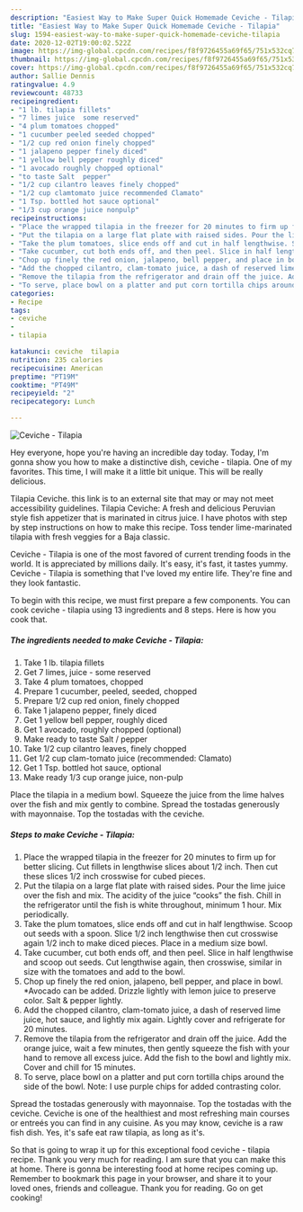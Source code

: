 ```yaml
---
description: "Easiest Way to Make Super Quick Homemade Ceviche - Tilapia"
title: "Easiest Way to Make Super Quick Homemade Ceviche - Tilapia"
slug: 1594-easiest-way-to-make-super-quick-homemade-ceviche-tilapia
date: 2020-12-02T19:00:02.522Z
image: https://img-global.cpcdn.com/recipes/f8f9726455a69f65/751x532cq70/ceviche-tilapia-recipe-main-photo.jpg
thumbnail: https://img-global.cpcdn.com/recipes/f8f9726455a69f65/751x532cq70/ceviche-tilapia-recipe-main-photo.jpg
cover: https://img-global.cpcdn.com/recipes/f8f9726455a69f65/751x532cq70/ceviche-tilapia-recipe-main-photo.jpg
author: Sallie Dennis
ratingvalue: 4.9
reviewcount: 48733
recipeingredient:
- "1 lb. tilapia fillets"
- "7 limes juice  some reserved"
- "4 plum tomatoes chopped"
- "1 cucumber peeled seeded chopped"
- "1/2 cup red onion finely chopped"
- "1 jalapeno pepper finely diced"
- "1 yellow bell pepper roughly diced"
- "1 avocado roughly chopped optional"
- "to taste Salt  pepper"
- "1/2 cup cilantro leaves finely chopped"
- "1/2 cup clamtomato juice recommended Clamato"
- "1 Tsp. bottled hot sauce optional"
- "1/3 cup orange juice nonpulp"
recipeinstructions:
- "Place the wrapped tilapia in the freezer for 20 minutes to firm up for better slicing. Cut fillets in lengthwise slices about 1/2 inch. Then cut these slices 1/2 inch crosswise for cubed pieces."
- "Put the tilapia on a large flat plate with raised sides. Pour the lime juice over the fish and mix. The acidity of the juice “cooks” the fish. Chill in the refrigerator until the fish is white throughout, minimum 1 hour. Mix periodically."
- "Take the plum tomatoes, slice ends off and cut in half lengthwise. Scoop out seeds with a spoon. Slice 1/2 inch lengthwise then cut crosswise again 1/2 inch to make diced pieces. Place in a medium size bowl."
- "Take cucumber, cut both ends off, and then peel. Slice in half lengthwise and scoop out seeds. Cut lengthwise again, then crosswise, similar in size with the tomatoes and add to the bowl."
- "Chop up finely the red onion, jalapeno, bell pepper, and place in bowl. *Avocado can be added. Drizzle lightly with lemon juice to preserve color. Salt &amp; pepper lightly."
- "Add the chopped cilantro, clam-tomato juice, a dash of reserved lime juice, hot sauce, and lightly mix again. Lightly cover and refrigerate for 20 minutes."
- "Remove the tilapia from the refrigerator and drain off the juice. Add the orange juice, wait a few minutes, then gently squeeze the fish with your hand to remove all excess juice. Add the fish to the bowl and lightly mix. Cover and chill for 15 minutes."
- "To serve, place bowl on a platter and put corn tortilla chips around the side of the bowl. Note: I use purple chips for added contrasting color."
categories:
- Recipe
tags:
- ceviche
- 
- tilapia

katakunci: ceviche  tilapia 
nutrition: 235 calories
recipecuisine: American
preptime: "PT19M"
cooktime: "PT49M"
recipeyield: "2"
recipecategory: Lunch

---
```



![Ceviche - Tilapia](https://img-global.cpcdn.com/recipes/f8f9726455a69f65/751x532cq70/ceviche-tilapia-recipe-main-photo.jpg)

Hey everyone, hope you're having an incredible day today. Today, I'm gonna show you how to make a distinctive dish, ceviche - tilapia. One of my favorites. This time, I will make it a little bit unique. This will be really delicious.

Tilapia Ceviche. this link is to an external site that may or may not meet accessibility guidelines. Tilapia Ceviche: A fresh and delicious Peruvian style fish appetizer that is marinated in citrus juice. I have photos with step by step instructions on how to make this recipe. Toss tender lime-marinated tilapia with fresh veggies for a Baja classic.

Ceviche - Tilapia is one of the most favored of current trending foods in the world. It is appreciated by millions daily. It's easy, it's fast, it tastes yummy. Ceviche - Tilapia is something that I've loved my entire life. They're fine and they look fantastic.


To begin with this recipe, we must first prepare a few components. You can cook ceviche - tilapia using 13 ingredients and 8 steps. Here is how you cook that.

<!--inarticleads1-->

##### The ingredients needed to make Ceviche - Tilapia:

1. Take 1 lb. tilapia fillets
1. Get 7 limes, juice - some reserved
1. Take 4 plum tomatoes, chopped
1. Prepare 1 cucumber, peeled, seeded, chopped
1. Prepare 1/2 cup red onion, finely chopped
1. Take 1 jalapeno pepper, finely diced
1. Get 1 yellow bell pepper, roughly diced
1. Get 1 avocado, roughly chopped (optional)
1. Make ready to taste Salt / pepper
1. Take 1/2 cup cilantro leaves, finely chopped
1. Get 1/2 cup clam-tomato juice (recommended: Clamato)
1. Get 1 Tsp. bottled hot sauce, optional
1. Make ready 1/3 cup orange juice, non-pulp


Place the tilapia in a medium bowl. Squeeze the juice from the lime halves over the fish and mix gently to combine. Spread the tostadas generously with mayonnaise. Top the tostadas with the ceviche. 

<!--inarticleads2-->

##### Steps to make Ceviche - Tilapia:

1. Place the wrapped tilapia in the freezer for 20 minutes to firm up for better slicing. Cut fillets in lengthwise slices about 1/2 inch. Then cut these slices 1/2 inch crosswise for cubed pieces.
1. Put the tilapia on a large flat plate with raised sides. Pour the lime juice over the fish and mix. The acidity of the juice “cooks” the fish. Chill in the refrigerator until the fish is white throughout, minimum 1 hour. Mix periodically.
1. Take the plum tomatoes, slice ends off and cut in half lengthwise. Scoop out seeds with a spoon. Slice 1/2 inch lengthwise then cut crosswise again 1/2 inch to make diced pieces. Place in a medium size bowl.
1. Take cucumber, cut both ends off, and then peel. Slice in half lengthwise and scoop out seeds. Cut lengthwise again, then crosswise, similar in size with the tomatoes and add to the bowl.
1. Chop up finely the red onion, jalapeno, bell pepper, and place in bowl. *Avocado can be added. Drizzle lightly with lemon juice to preserve color. Salt &amp; pepper lightly.
1. Add the chopped cilantro, clam-tomato juice, a dash of reserved lime juice, hot sauce, and lightly mix again. Lightly cover and refrigerate for 20 minutes.
1. Remove the tilapia from the refrigerator and drain off the juice. Add the orange juice, wait a few minutes, then gently squeeze the fish with your hand to remove all excess juice. Add the fish to the bowl and lightly mix. Cover and chill for 15 minutes.
1. To serve, place bowl on a platter and put corn tortilla chips around the side of the bowl. Note: I use purple chips for added contrasting color.


Spread the tostadas generously with mayonnaise. Top the tostadas with the ceviche. Ceviche is one of the healthiest and most refreshing main courses or entreés you can find in any cuisine. As you may know, ceviche is a raw fish dish. Yes, it&#39;s safe eat raw tilapia, as long as it&#39;s. 

So that is going to wrap it up for this exceptional food ceviche - tilapia recipe. Thank you very much for reading. I am sure that you can make this at home. There is gonna be interesting food at home recipes coming up. Remember to bookmark this page in your browser, and share it to your loved ones, friends and colleague. Thank you for reading. Go on get cooking!
